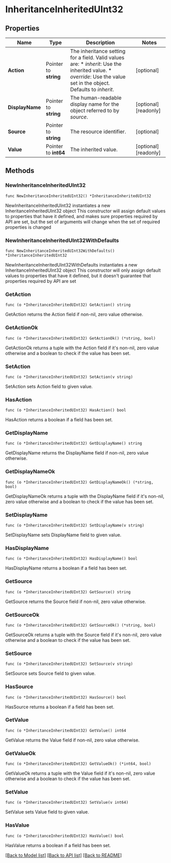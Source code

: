 # InheritanceInheritedUInt32

## Properties

Name | Type | Description | Notes
------------ | ------------- | ------------- | -------------
**Action** | Pointer to **string** | The inheritance setting for a field.  Valid values are: * _inherit_: Use the inherited value. * _override_: Use the value set in the object.  Defaults to _inherit_. | [optional] 
**DisplayName** | Pointer to **string** | The human-readable display name for the object referred to by _source_. | [optional] [readonly] 
**Source** | Pointer to **string** | The resource identifier. | [optional] 
**Value** | Pointer to **int64** | The inherited value. | [optional] [readonly] 

## Methods

### NewInheritanceInheritedUInt32

`func NewInheritanceInheritedUInt32() *InheritanceInheritedUInt32`

NewInheritanceInheritedUInt32 instantiates a new InheritanceInheritedUInt32 object
This constructor will assign default values to properties that have it defined,
and makes sure properties required by API are set, but the set of arguments
will change when the set of required properties is changed

### NewInheritanceInheritedUInt32WithDefaults

`func NewInheritanceInheritedUInt32WithDefaults() *InheritanceInheritedUInt32`

NewInheritanceInheritedUInt32WithDefaults instantiates a new InheritanceInheritedUInt32 object
This constructor will only assign default values to properties that have it defined,
but it doesn't guarantee that properties required by API are set

### GetAction

`func (o *InheritanceInheritedUInt32) GetAction() string`

GetAction returns the Action field if non-nil, zero value otherwise.

### GetActionOk

`func (o *InheritanceInheritedUInt32) GetActionOk() (*string, bool)`

GetActionOk returns a tuple with the Action field if it's non-nil, zero value otherwise
and a boolean to check if the value has been set.

### SetAction

`func (o *InheritanceInheritedUInt32) SetAction(v string)`

SetAction sets Action field to given value.

### HasAction

`func (o *InheritanceInheritedUInt32) HasAction() bool`

HasAction returns a boolean if a field has been set.

### GetDisplayName

`func (o *InheritanceInheritedUInt32) GetDisplayName() string`

GetDisplayName returns the DisplayName field if non-nil, zero value otherwise.

### GetDisplayNameOk

`func (o *InheritanceInheritedUInt32) GetDisplayNameOk() (*string, bool)`

GetDisplayNameOk returns a tuple with the DisplayName field if it's non-nil, zero value otherwise
and a boolean to check if the value has been set.

### SetDisplayName

`func (o *InheritanceInheritedUInt32) SetDisplayName(v string)`

SetDisplayName sets DisplayName field to given value.

### HasDisplayName

`func (o *InheritanceInheritedUInt32) HasDisplayName() bool`

HasDisplayName returns a boolean if a field has been set.

### GetSource

`func (o *InheritanceInheritedUInt32) GetSource() string`

GetSource returns the Source field if non-nil, zero value otherwise.

### GetSourceOk

`func (o *InheritanceInheritedUInt32) GetSourceOk() (*string, bool)`

GetSourceOk returns a tuple with the Source field if it's non-nil, zero value otherwise
and a boolean to check if the value has been set.

### SetSource

`func (o *InheritanceInheritedUInt32) SetSource(v string)`

SetSource sets Source field to given value.

### HasSource

`func (o *InheritanceInheritedUInt32) HasSource() bool`

HasSource returns a boolean if a field has been set.

### GetValue

`func (o *InheritanceInheritedUInt32) GetValue() int64`

GetValue returns the Value field if non-nil, zero value otherwise.

### GetValueOk

`func (o *InheritanceInheritedUInt32) GetValueOk() (*int64, bool)`

GetValueOk returns a tuple with the Value field if it's non-nil, zero value otherwise
and a boolean to check if the value has been set.

### SetValue

`func (o *InheritanceInheritedUInt32) SetValue(v int64)`

SetValue sets Value field to given value.

### HasValue

`func (o *InheritanceInheritedUInt32) HasValue() bool`

HasValue returns a boolean if a field has been set.


[[Back to Model list]](../README.md#documentation-for-models) [[Back to API list]](../README.md#documentation-for-api-endpoints) [[Back to README]](../README.md)


